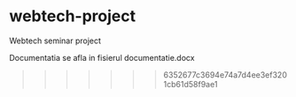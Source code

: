 
# webtech-project
Webtech seminar project

Documentatia se afla in fisierul documentatie.docx
>>>>>>> 6352677c3694e74a7d4ee3ef3201cb61d58f9ae1
